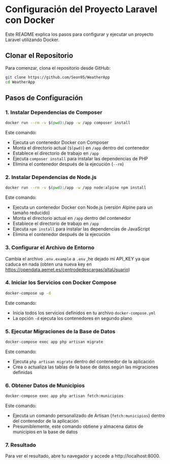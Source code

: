 # Configuración del Proyecto Laravel con Docker

Este README explica los pasos para configurar y ejecutar un proyecto Laravel utilizando Docker.

## Clonar el Repositorio

Para comenzar, clona el repositorio desde GitHub:

```bash
git clone https://github.com/Seon95/WeatherApp
cd WeatherApp
```

## Pasos de Configuración

### 1. Instalar Dependencias de Composer

```bash
docker run --rm -v $(pwd):/app -w /app composer install
```

Este comando:

-   Ejecuta un contenedor Docker con Composer
-   Monta el directorio actual (`$(pwd)`) en `/app` dentro del contenedor
-   Establece el directorio de trabajo en `/app`
-   Ejecuta `composer install` para instalar las dependencias de PHP
-   Elimina el contenedor después de la ejecución (`--rm`)

### 2. Instalar Dependencias de Node.js

```bash
docker run --rm -v $(pwd):/app -w /app node:alpine npm install
```

Este comando:

-   Ejecuta un contenedor Docker con Node.js (versión Alpine para un tamaño reducido)
-   Monta el directorio actual en `/app` dentro del contenedor
-   Establece el directorio de trabajo en `/app`
-   Ejecuta `npm install` para instalar las dependencias de JavaScript
-   Elimina el contenedor después de la ejecución

### 3. Configurar el Archivo de Entorno

Cambia el archivo `.env.example` a `.env` ,he dejado mi API_KEY ya que caduca en nada (obten una nueva key en https://opendata.aemet.es/centrodedescargas/altaUsuario)

### 4. Iniciar los Servicios con Docker Compose

```bash
docker-compose up -d
```

Este comando:

-   Inicia todos los servicios definidos en tu archivo `docker-compose.yml`
-   La opción `-d` ejecuta los contenedores en segundo plano

### 5. Ejecutar Migraciones de la Base de Datos

```bash
docker-compose exec app php artisan migrate
```

Este comando:

-   Ejecuta `php artisan migrate` dentro del contenedor de la aplicación
-   Crea o actualiza las tablas de la base de datos según las migraciones definidas

### 6. Obtener Datos de Municipios

```bash
docker-compose exec app php artisan fetch:municipios
```

Este comando:

-   Ejecuta un comando personalizado de Artisan (`fetch:municipios`) dentro del contenedor de la aplicación
-   Presumiblemente, este comando obtiene y almacena datos de municipios en la base de datos

### 7. Resultado

Para ver el resultado, abre tu navegador y accede a http://localhost:8000.
